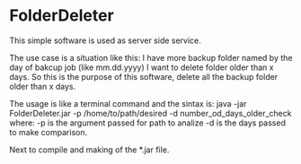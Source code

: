 # FolderDeleter

This simple software is used as server side service. 

The use case is a situation like this:
I have more backup folder named by the day of bakcup job (like mm.dd.yyyy)
I want to delete folder older than x days.
So this is the purpose of this software, delete all the backup folder older than x days.

The usage is like a terminal command and the sintax is:
java -jar FolderDeleter.jar -p /home/to/path/desired -d number_od_days_older_check
where:
-p is the argument passed for path to analize
-d is the days passed to make comparison.

Next to compile and making of the *.jar file.
